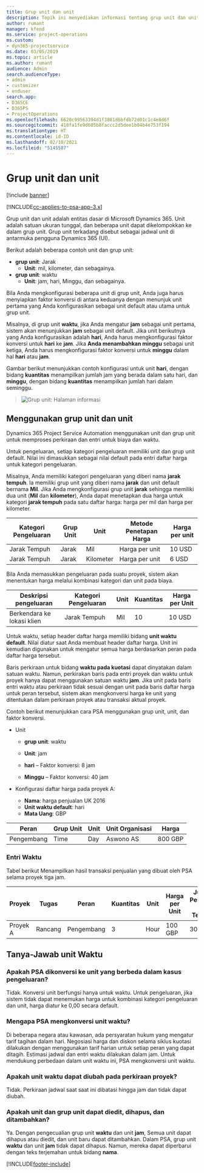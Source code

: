```yaml
---
title: Grup unit dan unit
description: Topik ini menyediakan informasi tentang grup unit dan unit.
author: rumant
manager: kfend
ms.service: project-operations
ms.custom:
- dyn365-projectservice
ms.date: 03/05/2019
ms.topic: article
ms.author: rumant
audience: Admin
search.audienceType:
- admin
- customizer
- enduser
search.app:
- D365CE
- D365PS
- ProjectOperations
ms.openlocfilehash: 6620c99563394d1f3881d6bfdb72d01c1c4e8d6f
ms.sourcegitcommit: 418fa1fe9d605b8faccc2d5dee1b04b4e753f194
ms.translationtype: HT
ms.contentlocale: id-ID
ms.lasthandoff: 02/10/2021
ms.locfileid: "5145587"
---
```

# <a name="unit-groups-and-units"></a>Grup unit dan unit

[!include [banner](../includes/psa-now-project-operations.md)]

[!INCLUDE[cc-applies-to-psa-app-3.x](../includes/cc-applies-to-psa-app-3x.md)]

Grup unit dan unit adalah entitas dasar di Microsoft Dynamics 365. Unit adalah satuan ukuran tunggal, dan beberapa unit dapat dikelompokkan ke dalam grup unit. Grup unit terkadang disebut sebagai jadwal unit di antarmuka pengguna Dynamics 365 (UI). 

Berikut adalah beberapa contoh unit dan grup unit:
 
- **grup unit**: Jarak 
    - **Unit**: mil, kilometer, dan sebagainya.
- **grup unit**: waktu
    - **Unit**: jam, hari, Minggu, dan sebagainya. 

Bila Anda mengkonfigurasi beberapa unit di grup unit, Anda juga harus menyiapkan faktor konversi di antara keduanya dengan menunjuk unit pertama yang Anda konfigurasikan sebagai unit default atau utama untuk grup unit. 

Misalnya, di grup unit **waktu**, jika Anda mengatur **jam** sebagai unit pertama, sistem akan menunjukkan **jam** sebagai unit default. Jika unit berikutnya yang Anda konfigurasikan adalah **hari**, Anda harus mengkonfigurasi faktor konversi untuk **hari** ke **jam**. Jika **Anda menambahkan minggu** sebagai unit ketiga, Anda harus mengkonfigurasi faktor konversi untuk **minggu** dalam hal **hari** atau **jam**. 

Gambar berikut menunjukkan contoh konfigurasi untuk unit **hari**, dengan bidang **kuantitas** menampilkan jumlah jam yang berada dalam satu hari, dan **minggu**, dengan bidang **kuantitas** menampilkan jumlah hari dalam seminggu.

> ![Grup unit: Halaman informasi](media/advanced-2.png)

## <a name="using-units-and-unit-groups"></a>Menggunakan grup unit dan unit

Dynamics 365 Project Service Automation menggunakan unit dan grup unit untuk memproses perkiraan dan entri untuk biaya dan waktu. 

Untuk pengeluaran, setiap kategori pengeluaran memiliki unit dan grup unit default. Nilai ini dimasukkan sebagai nilai default pada entri daftar harga untuk kategori pengeluaran. 

Misalnya, Anda memiliki kategori pengeluaran yang diberi nama **jarak tempuh**. Ia memiliki grup unit yang diberi nama **jarak** dan unit default bernama **Mil**. Jika Anda mengkonfigurasi grup unit **jarak** sehingga memiliki dua unit (**Mil** dan **kilometer**), Anda dapat menetapkan dua harga untuk kategori **jarak tempuh** pada satu daftar harga: harga per mil dan harga per kilometer.

| Kategori Pengeluaran  | Grup Unit  | Unit      | Metode Penetapan Harga  | Harga per unit  |
|-------------------|---------------|-----------|-------------------|-------------------|
| Jarak Tempuh           | Jarak      | Mil      | Harga per unit    | 10 USD            |
| Jarak Tempuh           | Jarak      | Kilometer | Harga per unit    |  6 USD            |

Bila Anda memasukkan pengeluaran pada suatu proyek, sistem akan menentukan harga melalui kombinasi kategori dan unit pada biaya. 

| Deskripsi pengeluaran        | Kategori Pengeluaran  | Unit  | Kuantitas  | Harga per Unit   |
|----------------------------|---------------------|-------|-----------|----------------|
| Berkendara ke lokasi klien | Jarak Tempuh             | Mil  | 10        | 10 USD         |

Untuk waktu, setiap header daftar harga memiliki bidang **unit waktu default**. Nilai diatur saat Anda membuat header daftar harga. Unit ini kemudian digunakan untuk mengatur semua harga berdasarkan peran pada daftar harga tersebut.

Baris perkiraan untuk bidang **waktu pada kuotasi** dapat dinyatakan dalam satuan waktu. Namun, perkirakan baris pada entri proyek dan waktu untuk proyek hanya dapat menggunakan satuan waktu **jam**. Jika unit pada baris entri waktu atau perkiraan tidak sesuai dengan unit pada baris daftar harga untuk peran tersebut, sistem akan mengkonversi harga ke unit yang ditentukan dalam perkiraan proyek atau transaksi aktual proyek.

Contoh berikut menunjukkan cara PSA menggunakan grup unit, unit, dan faktor konversi.
- Unit

   - **grup unit**: waktu 
   - **Unit**: jam 
    
    - **hari** – Faktor konversi: 8 jam       
    - **Minggu** – Faktor konversi: 40 jam  
        
- Konfigurasi daftar harga pada proyek A:

    - **Nama**: harga penjualan UK 2016 
    - **Unit waktu default**: hari 
    - **Mata Uang**: GBP

| Peran      | Grup Unit | Unit | Unit Organisasi | Harga   |
|-----------|------------|------|---------------------|---------|
| Pengembang | Time       | Day  | Aswono AS          | 800 GBP |

### <a name="time-entry"></a>Entri Waktu

Tabel berikut Menampilkan hasil transaksi penjualan yang dibuat oleh PSA selama proyek tiga jam.


| Proyek   | Tugas    | Peran      | Kuantitas | Unit  | Harga per Unit | Jumlah Penjualan Tak Tertagih |
|-----------|---------|-----------|----------|-------|------------|-----------------------|
| Proyek A | Rancang  | Pengembang | 3        | Hour  | 100 GBP    | 300 GBP               |

## <a name="time-unit-faq"></a>Tanya-Jawab unit Waktu

### <a name="does-psa-convert-to-different-units-in-the-case-of-expenses"></a>Apakah PSA dikonversi ke unit yang berbeda dalam kasus pengeluaran?
Tidak. Konversi unit berfungsi hanya untuk waktu. Untuk pengeluaran, jika sistem tidak dapat menemukan harga untuk kombinasi kategori pengeluaran dan unit, harga diatur ke 0,00 secara default.

### <a name="why-does-psa-convert-time-units"></a>Mengapa PSA mengkonversi unit waktu?
Di beberapa negara atau kawasan, ada persyaratan hukum yang mengatur tarif tagihan dalam hari. Negosiasi harga dan diskon selama siklus kuotasi dilakukan dengan menggunakan tarif harian untuk setiap peran yang dapat ditagih. Estimasi jadwal dan entri waktu dilakukan dalam jam. Untuk mendukung perbedaan dalam unit waktu ini, PSA mengkonversi unit waktu.

### <a name="can-time-units-be-changed-on-project-estimates"></a>Apakah unit waktu dapat diubah pada perkiraan proyek?
Tidak. Perkiraan jadwal saat saat ini dibatasi hingga jam dan tidak dapat diubah.

### <a name="can-units-and-unit-groups-be-edited-deleted-and-added"></a>Apakah unit dan grup unit dapat diedit, dihapus, dan ditambahkan?
Ya. Dengan pengecualian grup unit **waktu** dan unit **jam**, Semua unit dapat dihapus atau diedit, dan unit baru dapat ditambahkan. Dalam PSA, grup unit **waktu** dan unit **jam** tidak dapat dihapus. Namun, mereka dapat diperbarui dengan teks terjemahan untuk bidang **nama**.


[!INCLUDE[footer-include](../includes/footer-banner.md)]